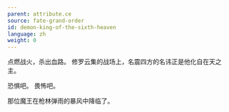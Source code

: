 ```yaml
---
parent: attribute.ce
source: fate-grand-order
id: demon-king-of-the-sixth-heaven
language: zh
weight: 0
---
```


点燃战火，杀出血路。
修罗云集的战场上，名震四方的名讳正是他化自在天之主。

恐惧吧。
畏怖吧。

那位魔王在枪林弹雨的暴风中降临了。
